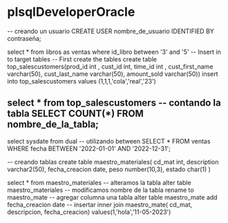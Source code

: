 # plsqlDeveloperOracle
-- creando un usuario
CREATE USER nombre_de_usuario IDENTIFIED BY contraseña;

select * from libros as ventas where id_libro between '3' and '5'
-- Insert in to target tables
-- First create the tables
create table top_salescustomers(prod_id int , cust_id int, time_id int , cust_first_name varchar(50), cust_last_name varchar(50), amount_sold varchar(50))
insert into top_salescustomers
values (1,1,1,'cola','real','23')

select * from top_salescustomers
-- contando la tabla
SELECT COUNT(*) FROM nombre_de_la_tabla;
-----------------------------------
select sysdate from dual
-- utilizando between
SELECT * FROM ventas WHERE fecha BETWEEN '2022-01-01' AND '2022-12-31';

-- creando tablas
create table maestro_materiales(
cd_mat int,
description varchar2(50),
fecha_creacion date,
peso number(10,3),
estado char(1)
)

select * from maestro_materiales
-- alteramos la tabla
alter table maestro_materiales
-- modificamos nombre de la tabla
rename to maestro_mate
-- agregar columna  una tabla
alter table maestro_mate
add fecha_creacion date
-- insertar
inner join maestro_mate( cd_mat, descripcion, fecha_creacion)
values(1,'hola','11-05-2023')
